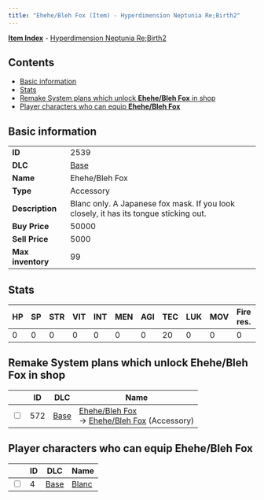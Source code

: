 ```yaml
---
title: "Ehehe/Bleh Fox (Item) - Hyperdimension Neptunia Re;Birth2"
---
```


[**Item Index**](/neptunia/rb2/item/index.html) - [Hyperdimension Neptunia Re;Birth2](/neptunia/rb2)

## Contents

- [Basic information](#basic-information)
- [Stats](#stats)
- [Remake System plans which unlock **Ehehe/Bleh Fox** in shop](#remake-system-plans-which-unlock-ehehe-bleh-fox-in-shop)
- [Player characters who can equip **Ehehe/Bleh Fox**](#player-characters-who-can-equip-ehehe-bleh-fox)

## Basic information

|   |   |
| -- | -- |
| **ID** | 2539 |
| **DLC** | [Base](/neptunia/rb2/dlc/0-base.html) |
| **Name** | Ehehe/Bleh Fox |
| **Type** | Accessory |
| **Description** | Blanc only. A Japanese fox mask. If you look closely, it has its tongue sticking out. |
| **Buy Price** | 50000 |
| **Sell Price** | 5000 |
| **Max inventory** | 99 |

## Stats

| HP | SP | STR | VIT | INT | MEN | AGI | TEC | LUK | MOV | Fire res. | Ice res. | Wind res. | Lightning res. |
| -- | -- | --- | --- | --- | --- | --- | --- | --- | --- | --------- | -------- | --------- | -------------- |
| 0 | 0 | 0 | 0 | 0 | 0 | 0 | 20 | 0 | 0 | 0 | 0 | 0 | 0 |

## Remake System plans which unlock **Ehehe/Bleh Fox** in shop

|    | ID | DLC | Name |
| -- | -- | --- | ---- |
| <input type="checkbox" id="rb2-remake-0-572" class="trackbox" /> | 572 | [Base](/neptunia/rb2/dlc/0-base.html) | [Ehehe/Bleh Fox](/neptunia/rb2/remake/0-572-ehehe-bleh-fox.html)<br />→ [Ehehe/Bleh Fox](/neptunia/rb2/item/0-2539-ehehe-bleh-fox.html) (Accessory) |

## Player characters who can equip **Ehehe/Bleh Fox**

|    | ID | DLC | Name |
| -- | -- | --- | ---- |
| <input type="checkbox" id="rb2-player-0-4" class="trackbox" /> | 4 | [Base](/neptunia/rb2/dlc/0-base.html) | [Blanc](/neptunia/rb2/player/0-4-blanc.html) |